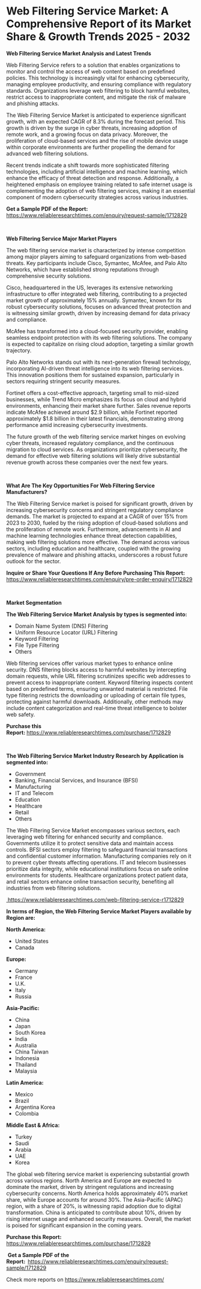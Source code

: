 <p><h1>Web Filtering Service Market: A Comprehensive Report of its Market Share & Growth Trends 2025 - 2032</h1></p><p><strong>Web Filtering Service Market Analysis and Latest Trends</strong></p>
<p><p>Web Filtering Service refers to a solution that enables organizations to monitor and control the access of web content based on predefined policies. This technology is increasingly vital for enhancing cybersecurity, managing employee productivity, and ensuring compliance with regulatory standards. Organizations leverage web filtering to block harmful websites, restrict access to inappropriate content, and mitigate the risk of malware and phishing attacks.</p><p>The Web Filtering Service Market is anticipated to experience significant growth, with an expected CAGR of 8.3% during the forecast period. This growth is driven by the surge in cyber threats, increasing adoption of remote work, and a growing focus on data privacy. Moreover, the proliferation of cloud-based services and the rise of mobile device usage within corporate environments are further propelling the demand for advanced web filtering solutions.</p><p>Recent trends indicate a shift towards more sophisticated filtering technologies, including artificial intelligence and machine learning, which enhance the efficacy of threat detection and response. Additionally, a heightened emphasis on employee training related to safe internet usage is complementing the adoption of web filtering services, making it an essential component of modern cybersecurity strategies across various industries.</p></p>
<p><strong>Get a Sample PDF of the Report:&nbsp;</strong> <a href="https://www.reliableresearchtimes.com/enquiry/request-sample/1712829?utm_campaign=2007&utm_medium=2&utm_source=Github&utm_content=ia&utm_term=11012025&utm_id=web-filtering-service">https://www.reliableresearchtimes.com/enquiry/request-sample/1712829</a></p>
<p>&nbsp;</p>
<p><strong>Web Filtering Service Major Market Players</strong></p>
<p><p>The web filtering service market is characterized by intense competition among major players aiming to safeguard organizations from web-based threats. Key participants include Cisco, Symantec, McAfee, and Palo Alto Networks, which have established strong reputations through comprehensive security solutions.</p><p>Cisco, headquartered in the US, leverages its extensive networking infrastructure to offer integrated web filtering, contributing to a projected market growth of approximately 15% annually. Symantec, known for its robust cybersecurity solutions, focuses on advanced threat protection and is witnessing similar growth, driven by increasing demand for data privacy and compliance.</p><p>McAfee has transformed into a cloud-focused security provider, enabling seamless endpoint protection with its web filtering solutions. The company is expected to capitalize on rising cloud adoption, targeting a similar growth trajectory.</p><p>Palo Alto Networks stands out with its next-generation firewall technology, incorporating AI-driven threat intelligence into its web filtering services. This innovation positions them for sustained expansion, particularly in sectors requiring stringent security measures.</p><p>Fortinet offers a cost-effective approach, targeting small to mid-sized businesses, while Trend Micro emphasizes its focus on cloud and hybrid environments, enhancing their market share further. Sales revenue reports indicate McAfee achieved around $2.9 billion, while Fortinet reported approximately $1.8 billion in their latest financials, demonstrating strong performance amid increasing cybersecurity investments.</p><p>The future growth of the web filtering service market hinges on evolving cyber threats, increased regulatory compliance, and the continuous migration to cloud services. As organizations prioritize cybersecurity, the demand for effective web filtering solutions will likely drive substantial revenue growth across these companies over the next few years.</p></p>
<p>&nbsp;</p>
<p><strong>What Are The Key Opportunities For Web Filtering Service Manufacturers?</strong></p>
<p><p>The Web Filtering Service market is poised for significant growth, driven by increasing cybersecurity concerns and stringent regulatory compliance demands. The market is projected to expand at a CAGR of over 15% from 2023 to 2030, fueled by the rising adoption of cloud-based solutions and the proliferation of remote work. Furthermore, advancements in AI and machine learning technologies enhance threat detection capabilities, making web filtering solutions more effective. The demand across various sectors, including education and healthcare, coupled with the growing prevalence of malware and phishing attacks, underscores a robust future outlook for the sector.</p></p>
<p><strong>Inquire or Share Your Questions If Any Before Purchasing This Report:</strong> <a href="https://www.reliableresearchtimes.com/enquiry/pre-order-enquiry/1712829?utm_campaign=2007&utm_medium=2&utm_source=Github&utm_content=ia&utm_term=11012025&utm_id=web-filtering-service">https://www.reliableresearchtimes.com/enquiry/pre-order-enquiry/1712829</a></p>
<p>&nbsp;</p>
<p><strong>Market Segmentation</strong></p>
<p><strong>The Web Filtering Service Market Analysis by types is segmented into:</strong></p>
<p><ul><li>Domain Name System (DNS) Filtering</li><li>Uniform Resource Locator (URL) Filtering</li><li>Keyword Filtering</li><li>File Type Filtering</li><li>Others</li></ul></p>
<p><p>Web filtering services offer various market types to enhance online security. DNS filtering blocks access to harmful websites by intercepting domain requests, while URL filtering scrutinizes specific web addresses to prevent access to inappropriate content. Keyword filtering inspects content based on predefined terms, ensuring unwanted material is restricted. File type filtering restricts the downloading or uploading of certain file types, protecting against harmful downloads. Additionally, other methods may include content categorization and real-time threat intelligence to bolster web safety.</p></p>
<p><strong>Purchase this Report:&nbsp;</strong><a href="https://www.reliableresearchtimes.com/purchase/1712829?utm_campaign=2007&utm_medium=2&utm_source=Github&utm_content=ia&utm_term=11012025&utm_id=web-filtering-service">https://www.reliableresearchtimes.com/purchase/1712829</a></p>
<p>&nbsp;</p>
<p><strong>The Web Filtering Service Market Industry Research by Application is segmented into:</strong></p>
<p><ul><li>Government</li><li>Banking, Financial Services, and Insurance (BFSI)</li><li>Manufacturing</li><li>IT and Telecom</li><li>Education</li><li>Healthcare</li><li>Retail</li><li>Others</li></ul></p>
<p><p>The Web Filtering Service Market encompasses various sectors, each leveraging web filtering for enhanced security and compliance. Governments utilize it to protect sensitive data and maintain access controls. BFSI sectors employ filtering to safeguard financial transactions and confidential customer information. Manufacturing companies rely on it to prevent cyber threats affecting operations. IT and telecom businesses prioritize data integrity, while educational institutions focus on safe online environments for students. Healthcare organizations protect patient data, and retail sectors enhance online transaction security, benefiting all industries from web filtering solutions.</p></p>
<p><a href="https://www.reliableresearchtimes.com/web-filtering-service-r1712829?utm_campaign=2007&utm_medium=2&utm_source=Github&utm_content=ia&utm_term=11012025&utm_id=web-filtering-service">&nbsp;https://www.reliableresearchtimes.com/web-filtering-service-r1712829</a></p>
<p><strong>In terms of Region, the Web Filtering Service Market Players available by Region are:</strong></p>
<p>
    <p> <strong> North America: </strong>
        <ul>
            <li>United States</li>
            <li>Canada</li>
        </ul>
        </p> 
    <p> <strong> Europe: </strong>
        <ul>
            <li>Germany</li>
            <li>France</li>
            <li>U.K.</li>
            <li>Italy</li>
            <li>Russia</li>
        </ul>
        </p> 
    <p> <strong> Asia-Pacific: </strong>
        <ul>
            <li>China</li>
            <li>Japan</li>
            <li>South Korea</li>
            <li>India</li>
            <li>Australia</li>
            <li>China Taiwan</li>
            <li>Indonesia</li>
            <li>Thailand</li>
            <li>Malaysia</li>
        </ul>
        </p> 
    <p> <strong> Latin America: </strong>
        <ul>
            <li>Mexico</li>
            <li>Brazil</li>
            <li>Argentina Korea</li>
            <li>Colombia</li>
        </ul>
        </p> 
    <p> <strong> Middle East & Africa: </strong>
        <ul>
            <li>Turkey</li>
            <li>Saudi</li>
            <li>Arabia</li>
            <li>UAE</li>
            <li>Korea</li>
        </ul>
    </p>
    </p>
<p><p>The global web filtering service market is experiencing substantial growth across various regions. North America and Europe are expected to dominate the market, driven by stringent regulations and increasing cybersecurity concerns. North America holds approximately 40% market share, while Europe accounts for around 30%. The Asia-Pacific (APAC) region, with a share of 20%, is witnessing rapid adoption due to digital transformation. China is anticipated to contribute about 10%, driven by rising internet usage and enhanced security measures. Overall, the market is poised for significant expansion in the coming years.</p></p>
<p><strong>Purchase this Report: </strong><a href="https://www.reliableresearchtimes.com/purchase/1712829?utm_campaign=2007&utm_medium=2&utm_source=Github&utm_content=ia&utm_term=11012025&utm_id=web-filtering-service">https://www.reliableresearchtimes.com/purchase/1712829</a></p>
<p>&nbsp;<strong>Get a Sample PDF of the Report:&nbsp;&nbsp;</strong><a href="https://www.reliableresearchtimes.com/enquiry/request-sample/1712829?utm_campaign=2007&utm_medium=2&utm_source=Github&utm_content=ia&utm_term=11012025&utm_id=web-filtering-service">https://www.reliableresearchtimes.com/enquiry/request-sample/1712829</a></p>
<p><strong></strong></p>
<p>Check more reports on <a href="https://www.reliableresearchtimes.com/?utm_campaign=2007&utm_medium=2&utm_source=Github&utm_content=ia&utm_term=11012025&utm_id=web-filtering-service">https://www.reliableresearchtimes.com/</a></p>